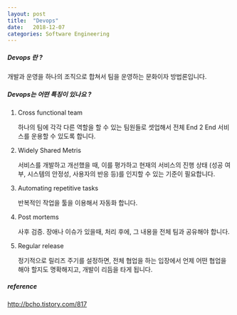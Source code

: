 ```yaml
---
layout: post
title:  "Devops"
date:   2018-12-07
categories: Software Engineering
---
```


##### Devops 란 ?

개발과 운영을 하나의 조직으로 합쳐서 팀을 운영하는 문화이자 방법론입니다.

##### Devops는 어떤 특징이 있나요 ?

1. Cross functional team

   하나의 팀에 각각 다른 역할을 할 수 있는 팀원들로 셋업해서 전체 End 2 End 서비스를 운용할 수 있도록 합니다.

2. Widely Shared Metris

   서비스를 개발하고 개선했을 때, 이를 평가하고 현재의 서비스의 진행 상태 (성공 여부, 시스템의 안정성, 사용자의 반응 등)를 인지할 수 있는 기준이 필요합니다.

3. Automating repetitive tasks

   반복적인 작업을 툴을 이용해서 자동화 합니다.

4. Post mortems

   사후 검증. 장애나 이슈가 있을때, 처리 후에, 그 내용을 전체 팀과 공유해야 합니다.

5. Regular release

   정기적으로 릴리즈 주기를 설정하면, 전체 협업을 하는 입장에서 언제 어떤 협업을 해야 할지도 명확해지고, 개발이 리듬을 타게 됩니다.

##### reference

http://bcho.tistory.com/817